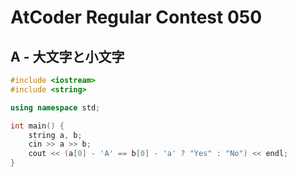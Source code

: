 # AtCoder Regular Contest 050
## A - 大文字と小文字
```cpp
#include <iostream>
#include <string>

using namespace std;

int main() {
    string a, b;
    cin >> a >> b;
    cout << (a[0] - 'A' == b[0] - 'a' ? "Yes" : "No") << endl;
}
```
